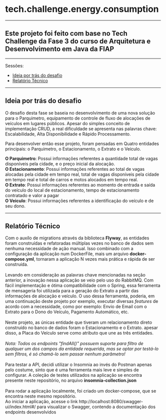 # tech.challenge.energy.consumption

---
## Este projeto foi feito com base no Tech Challenge da Fase 3 do curso de Arquitetura e Desenvolvimento em Java da FIAP


---
Sessões:
- [Ideia por trás do desafio](#ideia-por-trás-do-desafio)
- [Relatório Técnico](#relatório-técnico)


---
## Ideia por trás do desafio

O desafio desta fase se baseia no desenvolvimento de uma nova solução para o Parquimetro, equipamento de controle de fluxo de alocações de veículos em lugares públicos. Apesar do simples conceito de implementação CRUD, a real dificuldade se apresenta nas 
palavras chave: Escalabilidade, Alta Disponibilidade e Rápido Processamento. 

Para desenvolver então esse projeto, foram pensadas em Quatro entidades principais: o Parquimetro, o Estacionamento, o Extrato e o Veiculo.

**O Parquimetro**: Possui informações referentes a quantidade total de vagas disponíveis pela cidade, e o preço inicial da alocação.
<br>
**O Estacionamento**: Possui informações referentes ao total de vagas alocadas pela cidade em tempo real, total de vagas disponíveis pela cidade em tempo real e total de carros e motos alocados em tempo real.
<br>
**O Extrato**: Possui informações referentes ao momento de entrada e saída do veículo do local de estacionamento, tempo de estacionamento contratado e valor a pagar
<br>
**O Veiculo**: Possui informações referentes a identificação do veículo e de seu dono.

---
## Relatório Técnico

Com o auxílo de migrations através da biblioteca **Flyway**, as entidades foram construídas e refatoradas múltiplas vezes no banco de dados sem nenhuma necessidade de ação manual. Isso combinado com a configuração da aplicação num DockerFile, mais um arquivo **docker-compose.yml**, tornaram a aplicação N vezes mais prática e rápida de ser construída. 
<br>
<br>
Levando em consideração as palavras chave mencionadas na seção anterior, a inovação nessa aplicação se veio pelo uso do RabbitMQ. Com fácil implementação e  ótima compatibilidade com o Spring, essa ferramenta de mensageria foi utilizada para a geração do Extrato a partir das informações de alocação e veículo. O uso dessa ferramenta, poderia, em uma continuação deste projeto por exemplo, executar diversas _features_ de acordo com a necessidade, como por exemplo: Envio de Email com o Extrato para o Dono do Veículo, Pagamento Automático, etc.
<br>
<br>
Neste projeto, as únicas entidade que tiveram um relacionamento direto construído no banco de dados foram o Estacionamento e o Extrato. apesar disso, a Placa do Veículo serve como atributo que une as três entidades. 
<br>
<br>
_Nota: Todos os endpoints "findAll()" possuem suporte para filtro de qualquer um dos campos da entidade requerida, mas se optar por testá-lo sem filtros, é só chamá-lo sem passar nenhum parâmetro!_
<br>
<br>
Para testar a API, decidi utilizar o Insomnia ao invés do Postman apenas pelo costume, sinto que é uma ferramenta mais leve e simples de configurar. A coleção de testes utilizados na aplicação se encontra presente neste repositório, no arquivo **insomnia-collection.json**
<br>
<br>
Para rodar a aplicação localmente, foi criado um docker-compose, que se encontra neste mesmo repositório.
<br>
Ao iniciar a aplicação, acesse o link http://localhost:8080/swagger-ui/index.html#/ para visualizar o Swagger, contendo a documentação dos endpoints desenvolvidos




